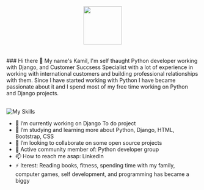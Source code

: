 <div id="header" align="center">
  <img src="https://media.giphy.com/media/M9gbBd9nbDrOTu1Mqx/giphy.gif" width="100"/>
</div>
<br />
<br />
### Hi there 👋
My name's Kamil, I'm self thaught Python developer working with Django, and Customer Succsess Specialist with a lot of experience in working with international customers and building professional relationships with them. Since I have started working with Python I have became passionate about it and I spend most of my free time working on Python and Django projects. 
<br />
<br />

![My Skills](https://skillicons.dev/icons?i=py,django,bootstrap,html,css,git,sqlite,stackoverflow,github)


- 🔭 I’m currently working on Django To do project
- 🌱 I’m studying and learning more about Python, Django, HTML, Bootstrap, CSS
- 👯 I’m looking to collaborate on some open source projects
- 💬 Active community member of: Python developer group
- 📫 How to reach me asap: LinkedIn
- ⚡ Iterest: Reading books, fitness, spending time with my family, computer games, self development, and programming has became a biggy
<br />
<br />






